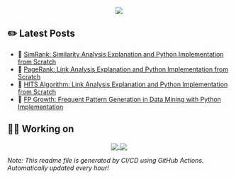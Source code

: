 <p align=center>
    <a href="https://github.com/chonyy">
      <img align="center" src="https://github-readme-stats.chonyy.vercel.app/api?username=chonyy&show_icons=true&theme=vue-dark&hide=issues,prs,contribs&custom_title=Chonyy's GitHub Stats&include_all_commits=true&count_private=true&line_height=40" />
    </a>
</p>

<!--
<a href="https://github.com/chonyy">
      <img align="center" src="https://github-readme-stats.anuraghazra1.vercel.app/api/top-langs/?username=chonyy&layout=compact&theme=vue-dark" />
    </a>
-->

## ✏️ Latest Posts

<!-- BLOG-POST-LIST:START -->
 - 📕 [SimRank: Similarity Analysis Explanation and Python Implementation from Scratch](https://towardsdatascience.com/simrank-similarity-analysis-1d8d5a18766a?source=rss-9ea468188884------2)
 - 📗 [PageRank: Link Analysis Explanation and Python Implementation from Scratch](https://towardsdatascience.com/pagerank-3c568a7d2332?source=rss-9ea468188884------2)
 - 📘 [HITS Algorithm: Link Analysis Explanation and Python Implementation from Scratch](https://towardsdatascience.com/hits-algorithm-link-analysis-explanation-and-python-implementation-61f0762fd7cf?source=rss-9ea468188884------2)
 - 📙 [FP Growth: Frequent Pattern Generation in Data Mining with Python Implementation](https://towardsdatascience.com/fp-growth-frequent-pattern-generation-in-data-mining-with-python-implementation-244e561ab1c3?source=rss-9ea468188884------2)<!-- BLOG-POST-LIST:END -->

## 👨‍💻 Working on

<p align=center>
    <a href="https://github.com/chonyy/AI-basketball-analysis">
      <img align="center" src="https://github-readme-stats.vercel.app/api/pin/?username=chonyy&repo=AI-basketball-analysis&theme=vue-dark" />
    </a>
    <a href="https://github.com/chonyy/ML-auto-baseball-pitching-overlay">
      <img align="center" src="https://github-readme-stats.vercel.app/api/pin/?username=chonyy&repo=ML-auto-baseball-pitching-overlay&theme=vue-dark" />
    </a>
</p>

*Note: This readme file is generated by CI/CD using GitHub Actions. Automatically updated every hour!*
